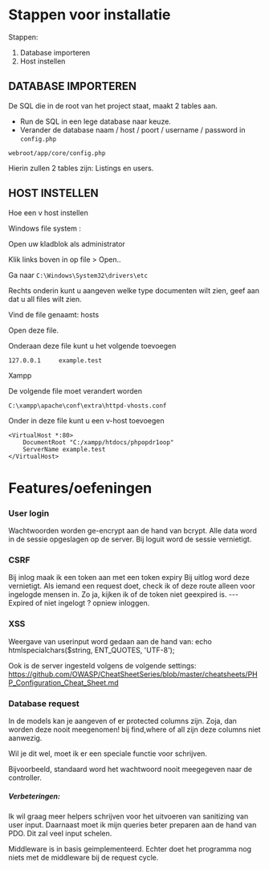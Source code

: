 
# Stappen voor installatie

Stappen:


1. Database importeren
2. Host instellen 



## DATABASE IMPORTEREN


De SQL die in de root van het project staat, maakt 2 tables aan.
 - Run de SQL in een lege database naar keuze.
 - Verander de database naam / host / poort / username / password in ```config.php ```
```
webroot/app/core/config.php
```
Hierin zullen 2 tables zijn:
Listings en users.




## HOST INSTELLEN


Hoe een v host instellen


Windows file system :

Open uw kladblok als administrator

Klik links boven in op file > Open..

Ga naar ``` C:\Windows\System32\drivers\etc ```

Rechts onderin kunt u aangeven welke type documenten wilt zien, geef aan dat u all files wilt zien.

Vind de file genaamt: hosts

Open deze file.




Onderaan deze file kunt u het volgende toevoegen
```
127.0.0.1     example.test 
```


Xampp


De volgende file moet verandert worden
```
C:\xampp\apache\conf\extra\httpd-vhosts.conf
```

Onder in deze file kunt u een v-host toevoegen
```
<VirtualHost *:80>
    DocumentRoot "C:/xampp/htdocs/phpopdr1oop"
    ServerName example.test
</VirtualHost>
```




# Features/oefeningen



### User login


Wachtwoorden worden ge-encrypt aan de hand van bcrypt.
Alle data word in de sessie opgeslagen op de server.
Bij loguit word de sessie vernietigt.


### CSRF

Bij inlog maak ik een token aan met een token expiry
Bij uitlog word deze vernietigt.
Als iemand een request doet, check ik of deze route alleen voor ingelogde mensen in. Zo ja, kijken ik of de token niet geexpired is. --- Expired of niet ingelogt ? opniew inloggen.

### XSS

Weergave van userinput word gedaan aan de hand van: echo htmlspecialchars($string, ENT_QUOTES, 'UTF-8');


Ook is de server ingesteld volgens de volgende settings: https://github.com/OWASP/CheatSheetSeries/blob/master/cheatsheets/PHP_Configuration_Cheat_Sheet.md




### Database request

In de models kan je aangeven of er protected columns zijn. Zoja, dan worden deze nooit meegenomen! bij find,where of all zijn deze
columns niet aanwezig.

Wil je dit wel, moet ik er een speciale functie voor schrijven.


Bijvoorbeeld, standaard word het wachtwoord nooit meegegeven naar de controller. 





##### Verbeteringen:

Ik wil graag meer helpers schrijven voor het uitvoeren van sanitizing van user input.
Daarnaast moet ik mijn queries beter preparen aan de hand van PDO. Dit zal veel input schelen.

Middleware is in basis geimplementeerd. Echter doet het programma nog niets met de middleware bij de request cycle.












